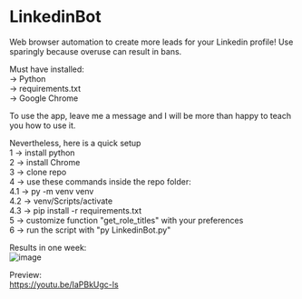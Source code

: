 # LinkedinBot



Web browser automation to create more leads for your Linkedin profile!
Use sparingly because overuse can result in bans.

Must have installed:</br>
-> Python</br>
-> requirements.txt</br>
-> Google Chrome</br>

To use the app, leave me a message and I will be more than happy to teach you how to use it.</br>

Nevertheless, here is a quick setup</br>
1 -> install python</br>
2 -> install Chrome</br>
3 -> clone repo</br>
4 -> use these commands inside the repo folder:</br>
4.1 -> py -m venv venv</br>
4.2 -> venv/Scripts/activate</br>
4.3 -> pip install -r requirements.txt</br>
5 -> customize function "get_role_titles" with your preferences</br>
6 -> run the script with "py LinkedinBot.py"</br>

Results in one week:</br>
![image](https://user-images.githubusercontent.com/48108738/138418903-0bde6dc2-b84e-4762-adf4-a7f0b6181f2f.png)

Preview:</br>
https://youtu.be/IaPBkUgc-ls
